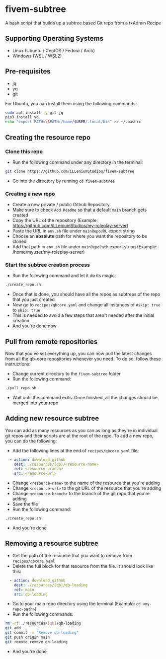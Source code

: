 # fivem-subtree
A bash script that builds up a subtree based Git repo from a txAdmin Recipe

## Supporting Operating Systems

- Linux (Ubuntu / CentOS / Fedora / Arch)
- Windows (WSL / WSL2)

## Pre-requisites

- jq
- yq
- git

For Ubuntu, you can install them using the following commands:

```bash
sudo apt install -y git jq
pip3 install yq
echo "export PATH=\$PATH:/home/$USER/.local/bin" >> ~/.bashrc
```

## Creating the resource repo

### Clone this repo

- Run the following command under any directory in the terminal:

```bash
git clone https://github.com/iLLeniumStudios/fivem-subtree
```

- Go into the directory by running `cd fivem-subtree`

### Creating a new repo

- Create a new private / public Github Repository
- Make sure to check `Add Readme` so that a default `main` branch gets created
- Copy the URL of the repository (Example: https://github.com/iLLeniumStudios/my-roleplay-server)
- Paste the URL in `env.sh` file under `mainRepoURL` export string
- Choose an **absolute** path for where you want the repository to be cloned
- Add that path in `env.sh` file under `mainRepoPath` export string (Example: /home/myuser/my-roleplay-server)


### Start the subtree creation process

- Run the following command and let it do its magic:

```bash
./create_repo.sh
```

- Once that is done, you should have all the repos as subtrees of the repo that you just created
- Now go to `recipes/qbcore.yaml` and change all instances of `#skip: true` to `skip: true`
- This is needed to avoid a few steps that aren't needed after the initial creation
- And you're done now

## Pull from remote repositories

Now that you've set everything up, you can now pull the latest changes from all the qb-core repositories whenever you need. To do so, follow these instructions:

- Change current directory to the `fivem-subtree` folder
- Run the following command:

```bash
./pull_repo.sh
```

- Wait until the command exits. Once finished, all the changes should be merged into your repo

## Adding new resource subtree

You can add as many resources as you can as long as they're in individual git repos and their scripts are at the root of the repo. To add a new repo, you can do the following:

- Add the following lines at the end of `recipes/qbcore.yaml` file:

```yaml
  - action: download_github
    dest: ./resources/[qb]/<resource-name>
    ref: <resource-branch>
    src: <resource-url>
```

- Change `<resource-name>` to the name of the resource that you're adding
- Change `<resource-url>` to the git URL of the resource that you're adding
- Change `<resource-branch>` to the branch of the git repo that you're adding
- Save the file
- Run the following command:

```bash
./create_repo.sh
```

- And you're done

## Removing a resource subtree

- Get the path of the resource that you want to remove from `recipes/qbcore.yaml`
- Delete the full block for that resource from the file. It should look like this:

```yaml
  - action: download_github
    dest: ./resources/[qb]/qb-loading
    ref: main
    src: qb-loading
```

- Go to your main repo directory using the terminal (Example: `cd <my-repo-path>`)
- Run the following commands:

```bash
rm -rf ./resources/[qb]/qb-loading
git add .
git commit -m "Remove qb-loading"
git push origin main
git remote remove qb-loading
```

- And you're done
